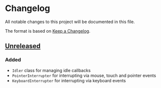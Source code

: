 # Changelog

All notable changes to this project will be documented in this file.

The format is based on [Keep a Changelog](https://keepachangelog.com/en/1.0.0/).

## [Unreleased]

### Added

- `Idler` class for managing idle callbacks
- `PointerInterrupter` for interrupting via mouse, touch and pointer events
- `KeyboardInterrupter` for interrupting via keyboard events

[unreleased]: https://github.com/IMAGINARY/idler/compare/v0.0.0...HEAD
